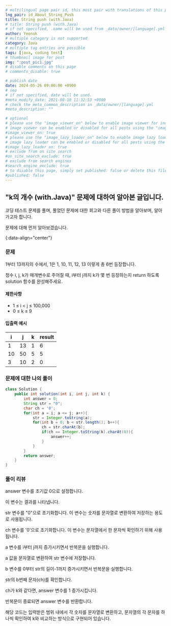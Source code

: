 ```yaml
---
# multilingual page pair id, this must pair with translations of this page. (This name must be unique)
lng_pair: id_About_String_Push
title: String push (with.Java)
# title: String push (with.Java)
# if not specified, .name will be used from _data/owner/[language].yml
author: Yeonuk
# multiple category is not supported
category: Java
# multiple tag entries are possible
tags: [java, coding test]
# thumbnail image for post
img: ":post_pic1.jpg"
# disable comments on this page
# comments_disable: true

# publish date
date: 2024-05-26 09:00:00 +0900
# seo
# if not specified, date will be used.
#meta_modify_date: 2021-08-10 11:32:53 +0900
# check the meta_common_description in _data/owner/[language].yml
#meta_description: ""

# optional
# please use the "image_viewer_on" below to enable image viewer for individual pages or posts (_posts/ or [language]/_posts folders).
# image viewer can be enabled or disabled for all posts using the "image_viewer_posts: true" setting in _data/conf/main.yml.
#image_viewer_on: true
# please use the "image_lazy_loader_on" below to enable image lazy loader for individual pages or posts (_posts/ or [language]/_posts folders).
# image lazy loader can be enabled or disabled for all posts using the "image_lazy_loader_posts: true" setting in _data/conf/main.yml.
#image_lazy_loader_on: true
# exclude from on site search
#on_site_search_exclude: true
# exclude from search engines
#search_engine_exclude: true
# to disable this page, simply set published: false or delete this file
#published: false
---
```


<!-- outline-start -->

## "k의 개수 (with.Java)" 문제에 대하여 알아본 글입니다.

코딩 테스트 문제를 풀며, 풀었던 문제에 대한 회고와 다른 풀이 방법을 알아보며, 알아가고자 합니다.

문제에 대해 먼저 알아보겠습니다.

{:data-align="center"}

<!-- outline-end -->

### 문제

1부터 13까지의 수에서, 1은 1, 10, 11, 12, 13 이렇게 총 6번 등장합니다.

정수 i, j, k가 매개변수로 주어질 때, i부터 j까지 k가 몇 번 등장하는지 return 하도록 solution 함수를 완성해주세요.

#### 제한사항

- 1 ≤ i < j ≤ 100,000
- 0 ≤ k ≤ 9

#### 입출력 예시

<!--
| lines                     | result |
| ------------------------- | ------ |
| [[0, 1], [2, 5], [3, 9]]  | 2      |
| [[-1, 1], [1, 3], [3, 9]] | 0      |
| [[0, 5], [3, 9], [1, 10]] | 8      | -->

<!-- | before  | after   | result |
| ------- | ------- | ------ |
| "olleh" | "hello" | 1      |
| "allpe" | "apple" | 0      | -->

| i   | j   | k   | result |
| --- | --- | --- | ------ |
| 1   | 13  | 1   | 6      |
| 10  | 50  | 5   | 5      |
| 3   | 10  | 2   | 0      |

### 문제에 대한 나의 풀이

```java
class Solution {
    public int solution(int i, int j, int k) {
        int answer = 0;
        String str = "0";
        char ch = '0';
        for(int a = i; a <= j; a++){
            str = Integer.toString(a);
            for(int b = 0; b < str.length(); b++){
                ch = str.charAt(b);
                if(ch == Integer.toString(k).charAt(0)){
                    answer++;
                }
            }
        }
        return answer;
    }
}
```

### 풀이 리뷰

answer 변수를 초기값 0으로 설정합니다.

이 변수는 결과를 나타냅니다.

str 변수를 "0"으로 초기화합니다. 이 변수는 숫자를 문자열로 변환하여 저장하는 용도로 사용됩니다.

ch 변수를 '0'으로 초기화합니다. 이 변수는 문자열에서 한 문자씩 확인하기 위해 사용됩니다.

a 변수를 i부터 j까지 증가시키면서 반복문을 실행합니다.

a 값을 문자열로 변환하여 str 변수에 저장합니다.

b 변수를 0부터 str의 길이-1까지 증가시키면서 반복문을 실행합니다.

str의 b번째 문자(ch)를 확인합니다.

ch가 k와 같다면, answer 변수를 1 증가시킵니다.

반복문이 종료되면 answer 변수를 반환합니다.

해당 코드는 입력받은 범위 내에서 각 숫자를 문자열로 변환하고, 문자열의 각 문자를 하나씩 확인하여 k와 비교하는 방식으로 구현되어 있습니다.
